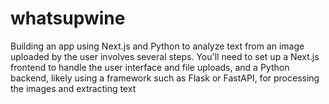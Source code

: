 # whatsupwine
Building an app using Next.js and Python to analyze text from an image uploaded by the user involves several steps. You'll need to set up a Next.js frontend to handle the user interface and file uploads, and a Python backend, likely using a framework such as Flask or FastAPI, for processing the images and extracting text
